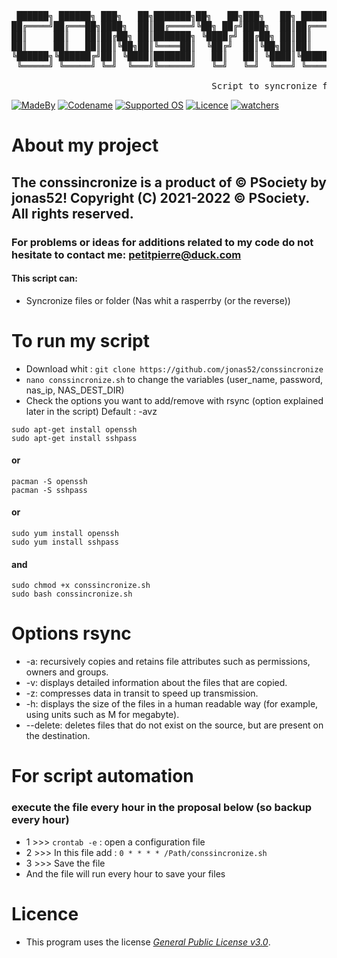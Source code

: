 <pre>    
 ██████╗ ██████╗ ███╗   ██╗███████╗██╗   ██╗███╗   ██╗ ██████╗██████╗  ██████╗ ███╗   ██╗██╗███████╗███████╗
██╔════╝██╔═══██╗████╗  ██║██╔════╝╚██╗ ██╔╝████╗  ██║██╔════╝██╔══██╗██╔═══██╗████╗  ██║██║╚══███╔╝██╔════╝
██║     ██║   ██║██╔██╗ ██║███████╗ ╚████╔╝ ██╔██╗ ██║██║     ██████╔╝██║   ██║██╔██╗ ██║██║  ███╔╝ █████╗  
██║     ██║   ██║██║╚██╗██║╚════██║  ╚██╔╝  ██║╚██╗██║██║     ██╔══██╗██║   ██║██║╚██╗██║██║ ███╔╝  ██╔══╝  
╚██████╗╚██████╔╝██║ ╚████║███████║   ██║   ██║ ╚████║╚██████╗██║  ██║╚██████╔╝██║ ╚████║██║███████╗███████╗
 ╚═════╝ ╚═════╝ ╚═╝  ╚═══╝╚══════╝   ╚═╝   ╚═╝  ╚═══╝ ╚═════╝╚═╝  ╚═╝ ╚═════╝ ╚═╝  ╚═══╝╚═╝╚══════╝╚══════╝
                                                                                                     
                                      Script to syncronize files
</pre>
[![MadeBy](https://img.shields.io/badge/Made%20by-Jonas%20Petitpierre-informational)](https://github.com/jonas52)
[![Codename](https://img.shields.io/badge/Codename-jonas52-informational)](https://github.com/jonas52)
[![Supported OS](https://img.shields.io/badge/Supported%20OS-Linux-brightgreen)]()
[![Licence](https://img.shields.io/badge/License-GNU%20GPL--3.0-important)](https://github.com/jonas52/conssincronize/blob/main/LICENSE)
[![watchers](https://img.shields.io/github/watchers/jonas52/conssincronize)]()

# About my project
## The conssincronize is a product of © PSociety by jonas52! Copyright (C) 2021-2022 © PSociety. All rights reserved.
### For problems or ideas for additions related to my code do not hesitate to contact me: petitpierre@duck.com
#### This script can:
- Syncronize files or folder (Nas whit a rasperrby (or the reverse))
# To run my script
- Download whit : ```git clone https://github.com/jonas52/conssincronize```
- ```nano conssincronize.sh``` to change the variables (user_name, password, nas_ip, NAS_DEST_DIR)
- Check the options you want to add/remove with rsync (option explained later in the script) Default : -avz
```
sudo apt-get install openssh
sudo apt-get install sshpass
```
#### or
```
pacman -S openssh
pacman -S sshpass
``` 
#### or
```
sudo yum install openssh
sudo yum install sshpass
```
#### and
```
sudo chmod +x conssincronize.sh
sudo bash conssincronize.sh
```
# Options rsync
- -a: recursively copies and retains file attributes such as permissions, owners and groups.
- -v: displays detailed information about the files that are copied.
- -z: compresses data in transit to speed up transmission.
- -h: displays the size of the files in a human readable way (for example, using units such as M for megabyte).
- --delete: deletes files that do not exist on the source, but are present on the destination.
# For script automation
### execute the file every hour in the proposal below (so backup every hour)
- 1 >>> ```crontab -e``` : open a configuration file
- 2 >>> In this file add : ```0 * * * * /Path/conssincronize.sh```
- 3 >>> Save the file 
- And the file will run every hour to save your files
# Licence
- This program uses the license _[General Public License v3.0](https://github.com/jonas52/convertisso/blob/main/LICENSE)_.
